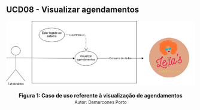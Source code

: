 ## UCD08 - Visualizar agendamentos

[<div align="center"><img wight="auto" height="auto" src="../../../../img/diagramas-casos-uso/diagramas-v1/uc08.png"></div>](../../../../img/diagramas-casos-uso/diagramas-v1/uc08.png)
<figcaption align='center'>
    <b>Figura 1: Caso de uso referente à visualização de agendamentos</b>
    <br>
    <small>Autor: Damarcones Porto</small>
</figcaption>
<br>